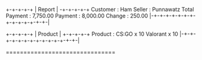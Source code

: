 
+-+-+-+-+ | Report | -+-+-+-+-+
Customer : Ham
Seller : Punnawatz
Total Payment : 7,750.00
Payment : 8,000.00
Change : 250.00
|-+-+-+-+-+-+-+-+-+-+-+-+-+-+-|

+-+-+-+-+ | Product | +-+-+-+-+
Product : 
CS:GO x 10
Valorant x 10
|-+-+-+-+-+-+-+-+-+-+-+-+-+-+-|

===============================
